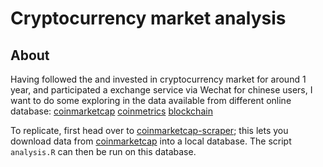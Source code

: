 # Cryptocurrency market analysis
## About

Having followed the and invested in cryptocurrency market for around 1 year, and participated a exchange service via Wechat for chinese users, I want to do some exploring in the data available from different online database:
[coinmarketcap](https://coinmarketcap.com)
[coinmetrics](https://coinmetrics.io/)
[blockchain](https://blockchain.info/charts)



To replicate, first head over to [coinmarketcap-scraper](https://github.com/prouast/coinmarketcap-scraper);
this lets you download data from [coinmarketcap](https://coinmarketcap.com) into a local database.
The script `analysis.R` can then be run on this database.
